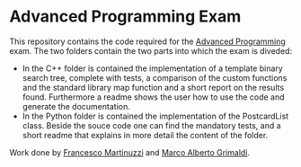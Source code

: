# Advanced Programming Exam

This repository contains the code required for the [Advanced Programming](https://github.com/asartori86/advanced_programming-2018-19) exam. The two folders contain the two parts into which the exam is diveded:
- In the C++ folder is contained the implementation of a template binary search tree, complete with tests, a comparison of the custom functions and the standard library map function and a short report on the results found. Furthermore a readme shows the user how to use the code and generate the documentation.
- In the Python folder is contained the implementation of the PostcardList class. Beside the souce code one can find the mandatory tests, and a short readme that explains in more detail the content of the folder.

Work done by [Francesco Martinuzzi](https://github.com/MartinuzziFrancesco) and [Marco Alberto Grimaldi](https://github.com/MarcoAlbertoGrimaldi).
